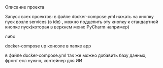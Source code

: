 Описание проекта

Запуск всех проектов: в файле docker-compose.yml нажать на кнопку пуск возле services (в ide) ,
можно подцепить эту кнопку к стандартной кнопке пуск(которая в верхнем меню PyCharm например)

либо 

docker-compose up консоле в папке app

в файле docker-compose.yml так же можно добавить базу данных, фронт есл нужно, контейнер для ИИ
